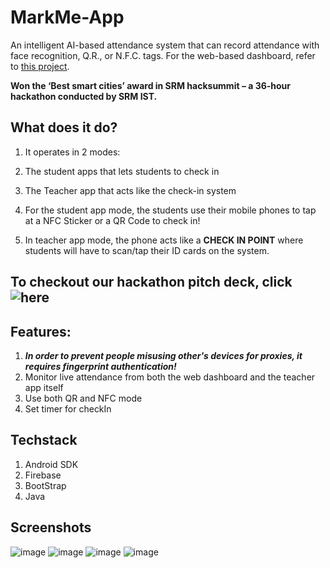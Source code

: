 # MarkMe-App
An intelligent AI-based attendance system that can record attendance with face recognition, Q.R., or N.F.C. tags. For the web-based dashboard, refer to [this project](https://github.com/ashwin2k/MarkME--Web/tree/master).

**Won the ‘Best smart cities’ award in SRM hacksummit – a 36-hour hackathon conducted by SRM IST.**

## What does it do?
1) It operates in 2 modes:
  1) The student apps that lets students to check in
  2) The Teacher app that acts like the check-in system 

2) For the student app mode, the students use their mobile phones to tap at a NFC Sticker or a QR Code to check in!
3) In teacher app mode, the phone acts like a **CHECK IN POINT** where students will have to scan/tap their ID cards on the system.

## To checkout our hackathon pitch deck, click ![here](https://docs.google.com/presentation/d/12nGrMOY92z5pQRFNBaRnyT2Cy-ga3Fm-/edit?usp=share_link&ouid=100827058064004915685&rtpof=true&sd=true)

## Features:
1) ***In order to prevent people misusing other's devices for proxies, it requires fingerprint authentication!***
2) Monitor live attendance from both the web dashboard and the teacher app itself
3) Use both QR and NFC mode
4) Set timer for checkIn

## Techstack
1) Android SDK
2) Firebase
3) BootStrap
4) Java

## Screenshots
![image](https://user-images.githubusercontent.com/42934189/215978968-9b14ba30-77d6-41fa-94fd-d0eb5a67e691.png)
![image](https://user-images.githubusercontent.com/42934189/215979020-6d626a7b-486b-4abb-913e-639763cf9f34.png)
![image](https://user-images.githubusercontent.com/42934189/215979036-82613f58-2805-4ca9-be7c-00c92f50d5ff.png)
![image](https://user-images.githubusercontent.com/42934189/215979045-ba5ef9ec-da54-494b-b0f7-9fc89850679b.png)
